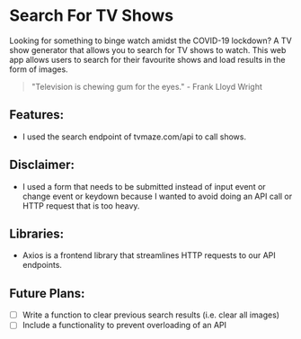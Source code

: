 # Search For TV Shows

Looking for something to binge watch amidst the COVID-19 lockdown? A TV show generator that allows you to search for TV shows to watch. This web app allows users to search for their favourite shows and load results in the form of images.

> "Television is chewing gum for the eyes." - Frank Lloyd Wright

## Features:

- I used the search endpoint of tvmaze.com/api to call shows.

## Disclaimer:

- I used a form that needs to be submitted instead of input event or change event or keydown because I wanted to avoid doing an API call or HTTP request that is too heavy.

## Libraries:

- Axios is a frontend library that streamlines HTTP requests to our API endpoints.

## Future Plans:

- [ ] Write a function to clear previous search results (i.e. clear all images)
- [ ] Include a functionality to prevent overloading of an API
